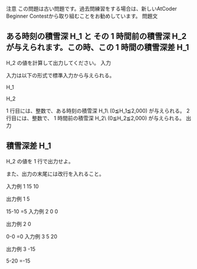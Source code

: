 注意
この問題は古い問題です。過去問練習をする場合は、新しいAtCoder Beginner Contestから取り組むことをお勧めしています。
問題文

ある時刻の積雪深 
H_1
 と その 
1
 時間前の積雪深 
H_2
 が与えられます。この時、この 
1
 時間の積雪深差 
H_1
-
H_2
 の値を計算して出力してください。
入力

入力は以下の形式で標準入力から与えられる。

H_1


H_2


1
 行目には、整数で、ある時刻の積雪深 
H_1\ (0≦H_1≦2,000)
 が与えられる。
2
 行目には、整数で、
1
 時間前の積雪深 
H_2\ (0≦H_2≦2,000)
 が与えられる。
出力

積雪深差 
H_1
-
H_2
 の値を 
1
 行で出力せよ。

また、出力の末尾には改行を入れること。

入力例 1
15
10

出力例 1
5

15-10
=5
入力例 2
0
0

出力例 2
0

0-0
=0
入力例 3
5
20

出力例 3
-15

5-20
=-15